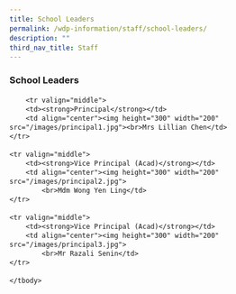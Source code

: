 ```yaml
---
title: School Leaders
permalink: /wdp-information/staff/school-leaders/
description: ""
third_nav_title: Staff
---
```

### **School Leaders**


<table border="0">
	<tbody>
		
		<tr valign="middle">
		<td><strong>Principal</strong></td>
		<td align="center"><img height="300" width="200" src="/images/principal1.jpg"><br>Mrs Lillian Chen</td>
	</tr>
	
	<tr valign="middle">
		<td><strong>Vice Principal (Acad)</strong></td>
		<td align="center"><img height="300" width="200" src="/images/principal2.jpg">
			<br>Mdm Wong Yen Ling</td>
	</tr>
	
	<tr valign="middle">
		<td><strong>Vice Principal (Acad)</strong></td>
		<td align="center"><img height="300" width="200" src="/images/principal3.jpg">
			<br>Mr Razali Senin</td>
	</tr>
		
	</tbody>
</table>
